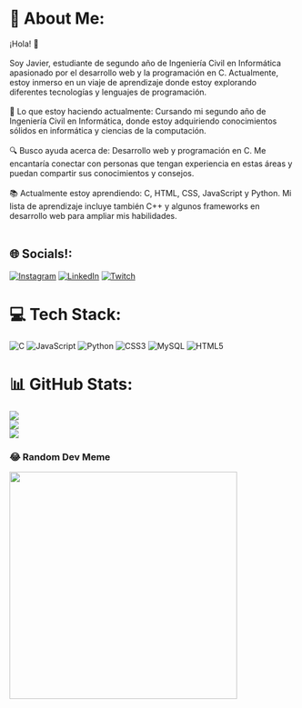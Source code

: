 # 💫 About Me:
¡Hola! 👋<br><br>Soy Javier, estudiante de segundo año de Ingeniería Civil en Informática apasionado por el desarrollo web y la programación en C. Actualmente, estoy inmerso en un viaje de aprendizaje donde estoy explorando diferentes tecnologías y lenguajes de programación.<br><br>📘 Lo que estoy haciendo actualmente: Cursando mi segundo año de Ingeniería Civil en Informática, donde estoy adquiriendo conocimientos sólidos en informática y ciencias de la computación.<br><br>🔍 Busco ayuda acerca de: Desarrollo web y programación en C. Me encantaría conectar con personas que tengan experiencia en estas áreas y puedan compartir sus conocimientos y consejos.<br><br>📚 Actualmente estoy aprendiendo: C, HTML, CSS, JavaScript y Python. Mi lista de aprendizaje incluye también C++ y algunos frameworks en desarrollo web para ampliar mis habilidades.<br><br>


## 🌐 Socials!:
[![Instagram](https://img.shields.io/badge/Instagram-%23E4405F.svg?logo=Instagram&logoColor=white)](https://instagram.com/javieer.fc) [![LinkedIn](https://img.shields.io/badge/LinkedIn-%230077B5.svg?logo=linkedin&logoColor=white)](https://linkedin.com/in/javierfariasc) [![Twitch](https://img.shields.io/badge/Twitch-%239146FF.svg?logo=Twitch&logoColor=white)](https://twitch.tv/ZAPALLO) 

# 💻 Tech Stack:
![C](https://img.shields.io/badge/c-%2300599C.svg?style=for-the-badge&logo=c&logoColor=white) ![JavaScript](https://img.shields.io/badge/javascript-%23323330.svg?style=for-the-badge&logo=javascript&logoColor=%23F7DF1E) ![Python](https://img.shields.io/badge/python-3670A0?style=for-the-badge&logo=python&logoColor=ffdd54) ![CSS3](https://img.shields.io/badge/css3-%231572B6.svg?style=for-the-badge&logo=css3&logoColor=white) ![MySQL](https://img.shields.io/badge/mysql-%2300000f.svg?style=for-the-badge&logo=mysql&logoColor=white) ![HTML5](https://img.shields.io/badge/html5-%23E34F26.svg?style=for-the-badge&logo=html5&logoColor=white)
# 📊 GitHub Stats:
![](https://github-readme-stats.vercel.app/api?username=Zapalloman&theme=tokyonight&hide_border=true&include_all_commits=false&count_private=false)<br/>
![](https://github-readme-streak-stats.herokuapp.com/?user=Zapalloman&theme=tokyonight&hide_border=true)<br/>
![](https://github-readme-stats.vercel.app/api/top-langs/?username=Zapalloman&theme=tokyonight&hide_border=true&include_all_commits=false&count_private=false&layout=compact)

### 😂 Random Dev Meme
<img src='https://randommeme-five.vercel.app/' style="height: 400px;"/>

